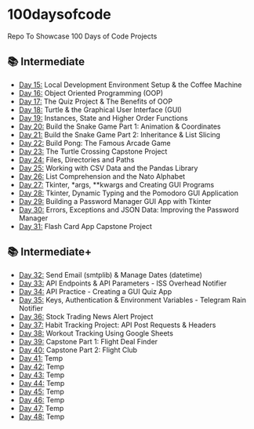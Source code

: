 # 100daysofcode
Repo To Showcase 100 Days of Code Projects

## 📚 Intermediate
- [Day 15:](https://github.com/mgiammal/100daysofcode/tree/main/day15) Local Development Environment Setup & the Coffee Machine
- [Day 16:](https://github.com/mgiammal/100daysofcode/tree/main/day16) Object Oriented Programming (OOP)
- [Day 17:](https://github.com/mgiammal/100daysofcode/tree/main/day17) The Quiz Project & The Benefits of OOP
- [Day 18:](https://github.com/mgiammal/100daysofcode/tree/main/day18) Turtle & the Graphical User Interface (GUI)
- [Day 19:](https://github.com/mgiammal/100daysofcode/tree/main/day19) Instances, State and Higher Order Functions
- [Day 20:](https://github.com/mgiammal/100daysofcode/tree/main/day20) Build the Snake Game Part 1: Animation & Coordinates
- [Day 21:](https://github.com/mgiammal/100daysofcode/tree/main/day21) Build the Snake Game Part 2: Inheritance & List Slicing
- [Day 22:](https://github.com/mgiammal/100daysofcode/tree/main/day22) Build Pong: The Famous Arcade Game
- [Day 23:](https://github.com/mgiammal/100daysofcode/tree/main/day23) The Turtle Crossing Capstone Project
- [Day 24:](https://github.com/mgiammal/100daysofcode/tree/main/day24) Files, Directories and Paths
- [Day 25:](https://github.com/mgiammal/100daysofcode/tree/main/day25) Working with CSV Data and the Pandas Library
- [Day 26:](https://github.com/mgiammal/100daysofcode/tree/main/day26) List Comprehension and the Nato Alphabet
- [Day 27:](https://github.com/mgiammal/100daysofcode/tree/main/day27) Tkinter, *args, **kwargs and Creating GUI Programs
- [Day 28:](https://github.com/mgiammal/100daysofcode/tree/main/day28) Tkinter, Dynamic Typing and the Pomodoro GUI Application
- [Day 29:](https://github.com/mgiammal/100daysofcode/tree/main/day29) Building a Password Manager GUI App with Tkinter
- [Day 30:](https://github.com/mgiammal/100daysofcode/tree/main/day30) Errors, Exceptions and JSON Data: Improving the Password Manager
- [Day 31:](https://github.com/mgiammal/100daysofcode/tree/main/day31) Flash Card App Capstone Project

## 📚 Intermediate+
- [Day 32:](https://github.com/mgiammal/100daysofcode/tree/main/day32)  Send Email (smtplib) & Manage Dates (datetime)
- [Day 33:](https://github.com/mgiammal/100daysofcode/tree/main/day33)  API Endpoints & API Parameters - ISS Overhead Notifier
- [Day 34:](https://github.com/mgiammal/100daysofcode/tree/main/day34)  API Practice - Creating a GUI Quiz App
- [Day 35:](https://github.com/mgiammal/100daysofcode/tree/main/day35)  Keys, Authentication & Environment Variables - Telegram Rain Notifier
- [Day 36:](https://github.com/mgiammal/100daysofcode/tree/main/day36)  Stock Trading News Alert Project
- [Day 37:](https://github.com/mgiammal/100daysofcode/tree/main/day37)  Habit Tracking Project: API Post Requests & Headers
- [Day 38:](https://github.com/mgiammal/100daysofcode/tree/main/day38)  Workout Tracking Using Google Sheets
- [Day 39:](https://github.com/mgiammal/100daysofcode/tree/main/day39)  Capstone Part 1: Flight Deal Finder
- [Day 40:](https://github.com/mgiammal/100daysofcode/tree/main/day40)  Capstone Part 2: Flight Club
- [Day 41:](https://github.com/mgiammal/100daysofcode/tree/main/day41)  Temp
- [Day 42:](https://github.com/mgiammal/100daysofcode/tree/main/day42)  Temp
- [Day 43:](https://github.com/mgiammal/100daysofcode/tree/main/day43)  Temp
- [Day 44:](https://github.com/mgiammal/100daysofcode/tree/main/day44)  Temp
- [Day 45:](https://github.com/mgiammal/100daysofcode/tree/main/day45)  Temp
- [Day 46:](https://github.com/mgiammal/100daysofcode/tree/main/day46)  Temp
- [Day 47:](https://github.com/mgiammal/100daysofcode/tree/main/day47)  Temp
- [Day 48:](https://github.com/mgiammal/100daysofcode/tree/main/day48)  Temp